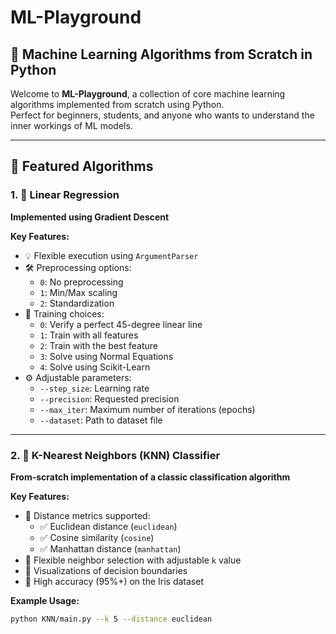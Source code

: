# ML-Playground

## 🚀 Machine Learning Algorithms from Scratch in Python

Welcome to **ML-Playground**, a collection of core machine learning algorithms implemented from scratch using Python.  
Perfect for beginners, students, and anyone who wants to understand the inner workings of ML models.

---

## 🌟 Featured Algorithms

### 1. 🔹 Linear Regression

**Implemented using Gradient Descent**

**Key Features:**
- 💡 Flexible execution using `ArgumentParser`
- 🛠️ Preprocessing options:
  - `0`: No preprocessing  
  - `1`: Min/Max scaling  
  - `2`: Standardization
- 🧠 Training choices:
  - `0`: Verify a perfect 45-degree linear line  
  - `1`: Train with all features  
  - `2`: Train with the best feature  
  - `3`: Solve using Normal Equations  
  - `4`: Solve using Scikit-Learn
- ⚙️ Adjustable parameters:
  - `--step_size`: Learning rate  
  - `--precision`: Requested precision  
  - `--max_iter`: Maximum number of iterations (epochs)  
  - `--dataset`: Path to dataset file

---

### 2. 🔹 K-Nearest Neighbors (KNN) Classifier

**From-scratch implementation of a classic classification algorithm**

**Key Features:**
- 📏 Distance metrics supported:
  - ✅ Euclidean distance (`euclidean`)
  - ✅ Cosine similarity (`cosine`) 
  - ✅ Manhattan distance (`manhattan`)
- 🔢 Flexible neighbor selection with adjustable `k` value
- 🌈 Visualizations of decision boundaries
- 🌼 High accuracy (95%+) on the Iris dataset

**Example Usage:**
```bash
python KNN/main.py --k 5 --distance euclidean
